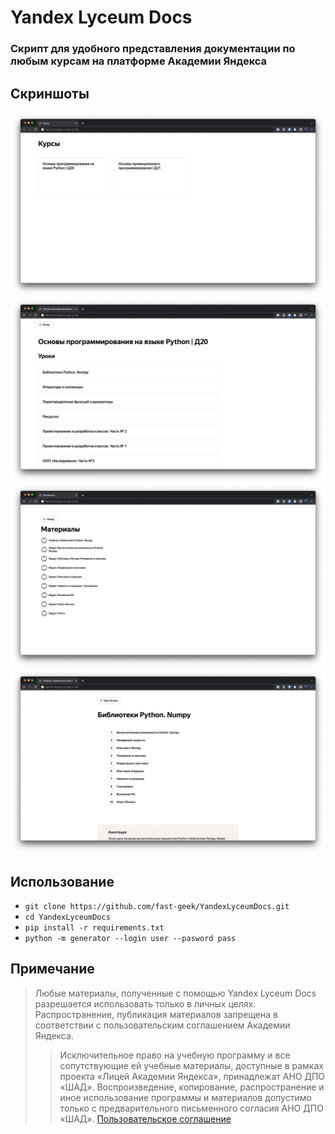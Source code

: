 # Yandex Lyceum Docs
### Скрипт для удобного представления документации по любым курсам на платформе **Академии Яндекса**

## Скриншоты
![courses_page](screenshots/courses_page.png)
![lessons_page](screenshots/lessons_page.png)
![materials_page](screenshots/materials_page.png)
![textbook_page](screenshots/textbook_page.png)

## Использование
* `git clone https://github.com/fast-geek/YandexLyceumDocs.git`
* `cd YandexLyceumDocs`
* `pip install -r requirements.txt`
* `python -m generator --login user --pasword pass`

## Примечание
> Любые материалы, полученные с помощью Yandex Lyceum Docs разрешается использовать только в личных целях.
Распространение, публикация материалов запрещена в соответствии с пользовательским соглашением Академии Яндекса.
>> Исключительное право на учебную программу и все сопутствующие ей учебные материалы, доступные в рамках проекта «Лицей Академии Яндекса», принадлежат АНО ДПО «ШАД». Воспроизведение, копирование, распространение и иное использование программы и материалов допустимо только с предварительного письменного согласия АНО ДПО «ШАД».
>> [Пользовательское соглашение](http://yandex.ru/legal/lms_termsofuse/)